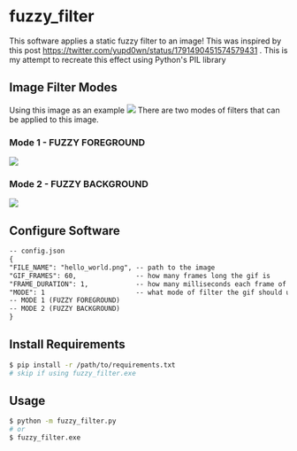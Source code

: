 # fuzzy_filter
This software applies a static fuzzy filter to an image! This was inspired by this post https://twitter.com/yupd0wn/status/1791490451574579431 . This is my attempt to recreate this effect using Python's PIL library
## Image Filter Modes
Using this image as an example ![](https://github.com/mamamia96/fuzzy_filter/hello_world.png?raw=true)
There are two modes of filters that can be applied to this image.
### Mode 1 - FUZZY FOREGROUND
![](https://github.com/mamamia96/fuzzy_filter/output/hello_world_mode_1.gif?raw=true)

### Mode 2 - FUZZY BACKGROUND
![](https://github.com/mamamia96/fuzzy_filter/output/hello_world_mode_2.gif?raw=true)

## Configure Software
```txt
-- config.json
{
"FILE_NAME": "hello_world.png", -- path to the image
"GIF_FRAMES": 60,               -- how many frames long the gif is
"FRAME_DURATION": 1,            -- how many milliseconds each frame of the gif is
"MODE": 1                       -- what mode of filter the gif should use
-- MODE 1 (FUZZY FOREGROUND)
-- MODE 2 (FUZZY BACKGROUND)
}
```
## Install Requirements
```bash
$ pip install -r /path/to/requirements.txt
# skip if using fuzzy_filter.exe
```

## Usage
```bash
$ python -m fuzzy_filter.py
# or
$ fuzzy_filter.exe
```
